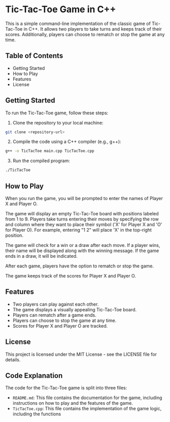 # Tic-Tac-Toe Game in C++

This is a simple command-line implementation of the classic game of Tic-Tac-Toe in C++. It allows two players to take turns and keeps track of their scores. Additionally, players can choose to rematch or stop the game at any time.

## Table of Contents

- Getting Started
- How to Play
- Features
- License

## Getting Started

To run the Tic-Tac-Toe game, follow these steps:

1. Clone the repository to your local machine:

```bash
git clone <repository-url>
```

2. Compile the code using a C++ compiler (e.g., g++):

```bash
g++ -o TicTacToe main.cpp TicTacToe.cpp
```

3. Run the compiled program:

```bash
./TicTacToe
```

## How to Play

When you run the game, you will be prompted to enter the names of Player X and Player O.

The game will display an empty Tic-Tac-Toe board with positions labeled from 1 to 9. Players take turns entering their moves by specifying the row and column where they want to place their symbol ('X' for Player X and 'O' for Player O). For example, entering "1 2" will place 'X' in the top-right position.

The game will check for a win or a draw after each move. If a player wins, their name will be displayed along with the winning message. If the game ends in a draw, it will be indicated.

After each game, players have the option to rematch or stop the game.

The game keeps track of the scores for Player X and Player O.

## Features

- Two players can play against each other.
- The game displays a visually appealing Tic-Tac-Toe board.
- Players can rematch after a game ends.
- Players can choose to stop the game at any time.
- Scores for Player X and Player O are tracked.

## License

This project is licensed under the MIT License - see the LICENSE file for details.

## Code Explanation

The code for the Tic-Tac-Toe game is split into three files:

- `README.md`: This file contains the documentation for the game, including instructions on how to play and the features of the game.
- `TicTacToe.cpp`: This file contains the implementation of the game logic, including the functions
